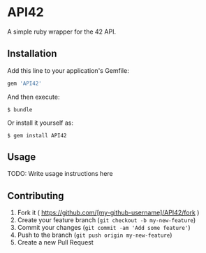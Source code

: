 # API42

A simple ruby wrapper for the 42 API.

## Installation

Add this line to your application's Gemfile:

```ruby
gem 'API42'
```

And then execute:

    $ bundle

Or install it yourself as:

    $ gem install API42

## Usage

TODO: Write usage instructions here

## Contributing

1. Fork it ( https://github.com/[my-github-username]/API42/fork )
2. Create your feature branch (`git checkout -b my-new-feature`)
3. Commit your changes (`git commit -am 'Add some feature'`)
4. Push to the branch (`git push origin my-new-feature`)
5. Create a new Pull Request
